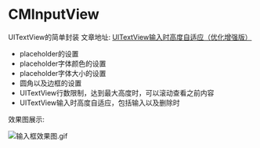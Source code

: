 # CMInputView
UITextView的简单封装
文章地址:
[UITextView输入时高度自适应（优化增强版）](http://www.jianshu.com/writer#/notebooks/3444781/notes/5727263/preview)

* placeholder的设置
* placeholder字体颜色的设置
* placeholder字体大小的设置
* 圆角以及边框的设置
* UITextView行数限制，达到最大高度时，可以滚动查看之前内容
* UITextView输入时高度自适应，包括输入以及删除时




效果图展示:




![输入框效果图.gif](https://github.com/CrabMen/CMInputView/blob/master/%E8%BE%93%E5%85%A5%E6%A1%86%E6%95%88%E6%9E%9C%E5%9B%BE.gif)
